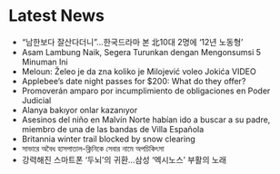 # Latest News
-  “남한보다 잘산다더니”…한국드라마 본 北10대 2명에 ‘12년 노동형’
-  Asam Lambung Naik, Segera Turunkan dengan Mengonsumsi 5 Minuman Ini
-  Meloun: Želeo je da zna koliko je Milojević voleo Jokića VIDEO
-  Applebee’s date night passes for $200: What do they offer?
-  Promoverán amparo por incumplimiento de obligaciones en Poder Judicial
-  Alanya bakıyor onlar kazanıyor
-  Asesinos del niño en Malvín Norte habían ido a buscar a su padre, miembro de una de las bandas de Villa Española
-  Britannia winter trail blocked by snow clearing
-  সাভারে অবৈধ হাসপাতাল-ক্লিনিকে সেবার নামে অপচিকিৎসা
-  강력해진 스마트폰 ‘두뇌’의 귀환…삼성 ‘엑시노스’ 부활의 노래
